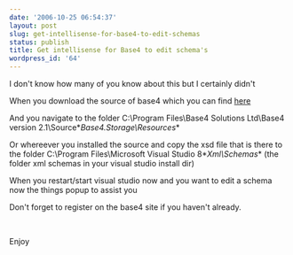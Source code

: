 ```yaml
---
date: '2006-10-25 06:54:37'
layout: post
slug: get-intellisense-for-base4-to-edit-schemas
status: publish
title: Get intellisense for Base4 to edit schema's
wordpress_id: '64'
---
```


I don't know how many of you know about this but I certainly didn't

When you download the source of base4 which you can find [here](http://www.base4.net/Blog.aspx?ID=165)

And you navigate to the folder C:\Program Files\Base4 Solutions Ltd\Base4 version 2.1\Source\**Base4.Storage\Resources**

Or whereever you installed the source and copy the xsd file that is there to the folder C:\Program Files\Microsoft Visual Studio 8\**Xml\Schemas** (the folder xml schemas in your visual studio install dir)

When you restart/start visual studio now and you want to edit a schema now the things popup to assist you

Don't forget to register on the base4 site if you haven't already.

 

Enjoy
